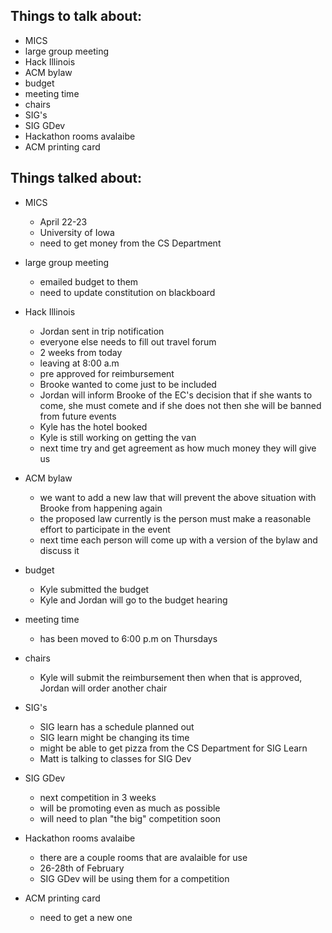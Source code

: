 ﻿Things to talk about:
---------------------

- MICS
- large group meeting
- Hack Illinois
- ACM bylaw
- budget
- meeting time
- chairs
- SIG's
- SIG GDev
- Hackathon rooms avalaibe
- ACM printing card

Things talked about:
--------------------

- MICS
   - April 22-23
   - University of Iowa
   - need to get money from the CS Department

- large group meeting
   - emailed budget to them
   - need to update constitution on blackboard

- Hack Illinois
   - Jordan sent in trip notification
   - everyone else needs to fill out travel forum
   - 2 weeks from today
   - leaving at 8:00 a.m
   - pre approved for reimbursement
   - Brooke wanted to come just to be included
   - Jordan will inform Brooke of the EC's decision that if she wants to come, she must comete and if she does not then she will be banned from future events
   - Kyle has the hotel booked
   - Kyle is still working on getting the van
   - next time try and get agreement as how much money they will give us

- ACM bylaw
   - we want to add a new law that will prevent the above situation with Brooke from happening again
   - the proposed law currently is the person must make a reasonable effort to participate in the event
   - next time each person will come up with a version of the bylaw and discuss it

- budget
   - Kyle submitted the budget
   - Kyle and Jordan will go to the budget hearing

- meeting time
   - has been moved to 6:00 p.m on Thursdays

- chairs
   - Kyle will submit the reimbursement then when that is approved, Jordan will order another chair

- SIG's
   - SIG learn has a schedule planned out
   - SIG learn might be changing its time
   - might be able to get pizza from the CS Department for SIG Learn
   - Matt is talking to classes for SIG Dev

- SIG GDev
   - next competition in 3 weeks
   - will be promoting even as much as possible
   - will need to plan "the big" competition soon

- Hackathon rooms avalaibe
   - there are a couple rooms that are avalaible for use
   - 26-28th of February
   - SIG GDev will be using them for a competition

- ACM printing card
   - need to get a new one